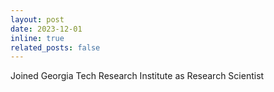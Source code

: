 ```yaml
---
layout: post
date: 2023-12-01
inline: true
related_posts: false
---
```


Joined Georgia Tech Research Institute as Research Scientist

